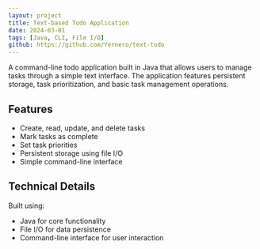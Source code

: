 ```yaml
---
layout: project
title: Text-based Todo Application
date: 2024-03-01
tags: [Java, CLI, File I/O]
github: https://github.com/Yernero/text-todo
---
```


A command-line todo application built in Java that allows users to manage tasks through a simple text interface. The application features persistent storage, task prioritization, and basic task management operations.

## Features

- Create, read, update, and delete tasks
- Mark tasks as complete
- Set task priorities
- Persistent storage using file I/O
- Simple command-line interface

## Technical Details

Built using:
- Java for core functionality
- File I/O for data persistence
- Command-line interface for user interaction 